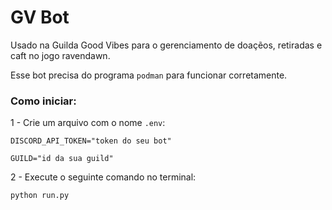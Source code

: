 # GV Bot 

Usado na Guilda Good Vibes para o gerenciamento de doaçẽos, retiradas e caft no jogo ravendawn.

Esse bot precisa do programa `podman` para funcionar corretamente.

### Como iniciar:
1 - Crie um arquivo com o nome `.env`:
```env
DISCORD_API_TOKEN="token do seu bot"

GUILD="id da sua guild"
```

2 - Execute o seguinte comando no terminal:
```bash
python run.py

```
